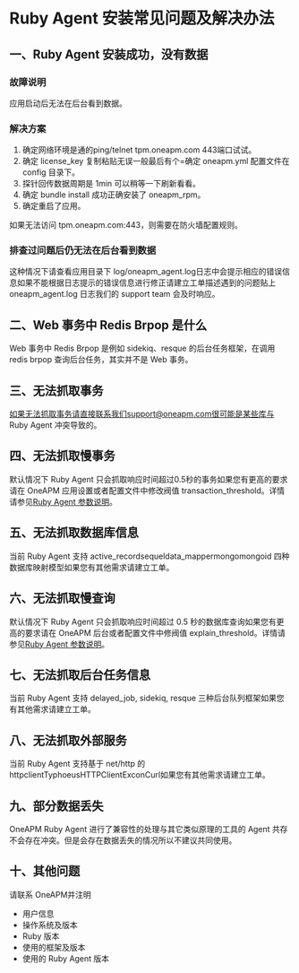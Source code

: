 # Ruby Agent 安装常见问题及解决办法
## 一、Ruby Agent 安装成功，没有数据
### 故障说明
应用启动后无法在后台看到数据。
### 解决方案

 1. 确定网络环境是通的ping/telnet tpm.oneapm.com 443端口试试。
 2. 确定 license_key 复制粘贴无误一般最后有个=确定 oneapm.yml 配置文件在 config 目录下。
 3. 探针回传数据周期是 1min 可以稍等一下刷新看看。
 4. 确定 bundle install 成功正确安装了 oneapm_rpm。
 5. 确定重启了应用。

如果无法访问 tpm.oneapm.com:443，则需要在防火墙配置规则。
### 排查过问题后仍无法在后台看到数据
这种情况下请查看应用目录下 log/oneapm_agent.log日志中会提示相应的错误信息如果不能根据日志提示的错误信息进行修正请建立工单描述遇到的问题贴上 oneapm_agent.log 日志我们的 support team 会及时响应。
## 二、Web 事务中 Redis Brpop 是什么
Web 事务中 Redis Brpop 是例如 sidekiq、resque 的后台任务框架，在调用 redis brpop 查询后台任务，其实并不是 Web 事务。
## 三、无法抓取事务
如果无法抓取事务请直接联系我们support@oneapm.com很可能是某些库与 Ruby Agent 冲突导致的。
## 四、无法抓取慢事务
默认情况下 Ruby Agent 只会抓取响应时间超过0.5秒的事务如果您有更高的要求请在 OneAPM 应用设置或者配置文件中修改阀值 transaction_threshold。详情请参见[Ruby Agent 参数说明][1]。
## 五、无法抓取数据库信息
当前 Ruby Agent 支持 active_recordsequeldata_mappermongomongoid 四种数据库映射模型如果您有其他需求请建立工单。
## 六、无法抓取慢查询
默认情况下 Ruby Agent 只会抓取响应时间超过 0.5 秒的数据库查询如果您有更高的要求请在 OneAPM 后台或者配置文件中修阀值 explain_threshold。详情请参见[Ruby Agent 参数说明][2]。
## 七、无法抓取后台任务信息
当前 Ruby Agent 支持 delayed_job, sidekiq, resque 三种后台队列框架如果您有其他需求请建立工单。
## 八、无法抓取外部服务
当前 Ruby Agent 支持基于 net/http 的 httpclientTyphoeusHTTPClientExconCurl如果您有其他需求请建立工单。
## 九、部分数据丢失
OneAPM Ruby Agent 进行了兼容性的处理与其它类似原理的工具的 Agent 共存不会存在冲突。但是会存在数据丢失的情况所以不建议共同使用。
## 十、其他问题
请联系 OneAPM并注明

 - 用户信息
 - 操作系统及版本
 - Ruby 版本
 - 使用的框架及版本
 - 使用的 Ruby Agent 版本

  [1]: https://oneapm.kf5.com/posts/view/41853/
  [2]: https://oneapm.kf5.com/posts/view/41853/